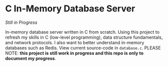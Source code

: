 # C In-Memory Database Server

*Still in Progress*

In-memory database server written in C from scratch. Using this project to refresh my skills in C (low-level programming),
data structure fundamentals, and network protocols. I also want to better understand in-memory databases such as Redis. View current source-code in `database.c`. PLEASE NOTE: **this project is still work in progress and this repo is only to document my progress**.
